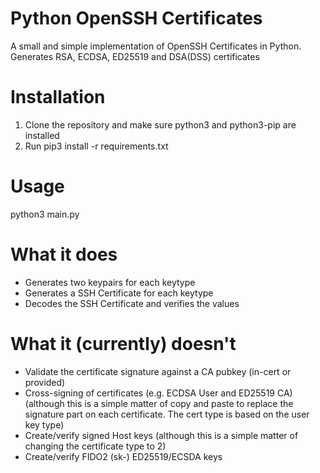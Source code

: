 # Python OpenSSH Certificates
A small and simple implementation of OpenSSH Certificates in Python. Generates RSA, ECDSA, ED25519 and DSA(DSS) certificates

# Installation
1. Clone the repository and make sure python3 and python3-pip are installed
2. Run pip3 install -r requirements.txt

# Usage
python3 main.py

# What it does
- Generates two keypairs for each keytype
- Generates a SSH Certificate for each keytype
- Decodes the SSH Certificate and verifies the values

# What it (currently) doesn't
- Validate the certificate signature against a CA pubkey (in-cert or provided)
- Cross-signing of certificates (e.g. ECDSA User and ED25519 CA) (although this is a simple matter of copy and paste to replace the signature part on each certificate. The cert type is based on the user key type)
- Create/verify signed Host keys (although this is a simple matter of changing the certificate type to 2)
- Create/verify FIDO2 (sk-) ED25519/ECSDA keys